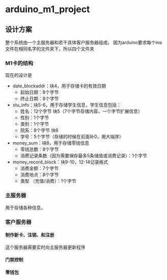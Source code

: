 # arduino_m1_project

## 设计方案

整个系统由一个主服务器和若干具体客户服务器组成。
因为arduino要求每个ino文件在相同名字的文件夹下，所以四个文件夹

### M1卡的结构
现在的设计是

- date_blockaddr：块4，用于存储卡的有效日期
  - 起始日期：8个字节
  - 终止日期：8个字节
- stu_info：块5-6，用于存储学生信息，学生信息包括：
  - 姓名：12个字节 块5（7个字节存储内容，一个字节扩展信息）
  - 性别：1个字节
  - 类别：1个字节
  - 院系：8个字节 块6
  - 学号：5个字节（存储的时候在前面补0，用大端序）
- money_sum：块8，用于存储零钱信息
  - 零钱总数：8个字节
  - 消费记录条数（因为需要保存最多5条储值或消费记录）：1个字节
- money_record_block：块9-10，12-14记录格式
  - 消费金额：7个字节
  - 消费地点：8个字节
  - 类型 （充值/消费）：1个字节

### 主服务器

用于存储各种信息。

### 客户服务器

#### 制作新卡、注销、和注册

这个服务器需要实时向主服务器更新程序

#### 门禁控制

#### 零钱包

